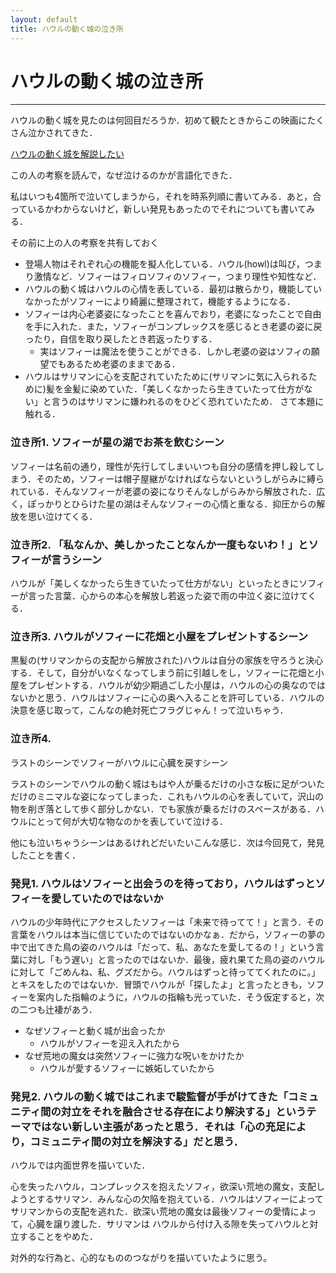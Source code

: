```yaml
---
layout: default
title: ハウルの動く城の泣き所
---
```




# ハウルの動く城の泣き所


---

ハウルの動く城を見たのは何回目だろうか．初めて観たときからこの映画にたくさん泣かされてきた．

[ハウルの動く城を解説したい](https://mao.5ch.net/test/read.cgi/comicnews/1533929590/)

この人の考察を読んで，なぜ泣けるのかが言語化できた．

私はいつも4箇所で泣いてしまうから，それを時系列順に書いてみる．あと，合っているかわからないけど，新しい発見もあったのでそれについても書いてみる．

その前に上の人の考察を共有しておく

- 登場人物はそれぞれ心の機能を擬人化している．ハウル(howl)は叫び，つまり激情など．ソフィーはフィロソフィのソフィー，つまり理性や知性など．
- ハウルの動く城はハウルの心情を表している．最初は散らかり，機能していなかったがソフィーにより綺麗に整理されて，機能するようになる．
- ソフィーは内心老婆姿になったことを喜んでおり，老婆になったことで自由を手に入れた．また，ソフィーがコンプレックスを感じるとき老婆の姿に戻ったり，自信を取り戻したとき若返ったりする．
    - 実はソフィーは魔法を使うことができる．しかし老婆の姿はソフィの願望でもあるため老婆のままである．
- ハウルはサリマンに心を支配されていたために(サリマンに気に入られるために)髪を金髪に染めていた．「美しくなかったら生きていたって仕方がない」と言うのはサリマンに嫌われるのをひどく恐れていたため．
さて本題に触れる．

### 泣き所1. ソフィーが星の湖でお茶を飲むシーン

ソフィーは名前の通り，理性が先行してしまいいつも自分の感情を押し殺してしまう．そのため，ソフィーは帽子屋継がなければならないというしがらみに縛られている．そんなソフィーが老婆の姿になりそんなしがらみから解放された．広く，ぽっかりとひらけた星の湖はそんなソフィーの心情と重なる．抑圧からの解放を思い泣けてくる．

### 泣き所2. 「私なんか、美しかったことなんか一度もないわ！」とソフィーが言うシーン

ハウルが「美しくなかったら生きていたって仕方がない」といったときにソフィーが言った言葉．心からの本心を解放し若返った姿で雨の中泣く姿に泣けてくる．

### 泣き所3. ハウルがソフィーに花畑と小屋をプレゼントするシーン

黒髪の(サリマンからの支配から解放された)ハウルは自分の家族を守ろうと決心する．そして，自分がいなくなってしまう前に引越しをし，ソフィーに花畑と小屋をプレゼントする．ハウルが幼少期過ごした小屋は，ハウルの心の奥なのではないかと思う．ハウルはソフィーに心の奥へ入ることを許可している．ハウルの決意を感じ取って，こんなの絶対死亡フラグじゃん！って泣いちゃう．

### 泣き所4. 
ラストのシーンでソフィーがハウルに心臓を戻すシーン

ラストのシーンでハウルの動く城はもはや人が乗るだけの小さな板に足がついただけのミニマルな姿になってしまった．これもハウルの心を表していて，沢山の物を削ぎ落として歩く部分しかない．でも家族が乗るだけのスペースがある．ハウルにとって何が大切な物なのかを表していて泣ける．

他にも泣いちゃうシーンはあるけれどだいたいこんな感じ．次は今回見て，発見したことを書く．

### 発見1. ハウルはソフィーと出会うのを待っており，ハウルはずっとソフィーを愛していたのではないか

ハウルの少年時代にアクセスしたソフィーは「未来で待ってて！」と言う．その言葉をハウルは本当に信じていたのではないのかなぁ．だから，ソフィーの夢の中で出てきた鳥の姿のハウルは「だって、私、あなたを愛してるの！」という言葉に対し「もう遅い」と言ったのではないか．最後，疲れ果てた鳥の姿のハウルに対して「ごめんね、私、グズだから。ハウルはずっと待っててくれたのに。」とキスをしたのではないか．冒頭でハウルが「探したよ」と言ったときも，ソフィーを案内した指輪のように，ハウルの指輪も光っていた．そう仮定すると，次の二つも辻褄があう．

- なぜソフィーと動く城が出会ったか
    - ハウルがソフィーを迎え入れたから
- なぜ荒地の魔女は突然ソフィーに強力な呪いをかけたか
    - ハウルが愛するソフィーに嫉妬していたから

### 発見2. ハウルの動く城ではこれまで駿監督が手がけてきた「コミュニティ間の対立をそれを融合させる存在により解決する」というテーマではない新しい主張があったと思う．それは「心の充足により，コミュニティ間の対立を解決する」だと思う．
ハウルでは内面世界を描いていた．

心を失ったハウル，コンプレックスを抱えたソフィ，欲深い荒地の魔女，支配しようとするサリマン．みんな心の欠陥を抱えている．ハウルはソフィーによってサリマンからの支配を逃れた．欲深い荒地の魔女は最後ソフィーの愛情によって，心臓を譲り渡した．サリマンは ハウルから付け入る隙を失ってハウルと対立することをやめた．

対外的な行為と、心的なもののつながりを描いていたように思う。



